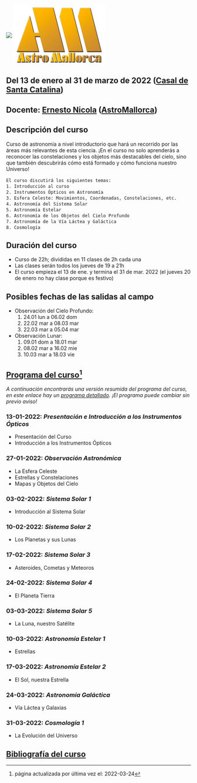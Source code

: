 [<img src="IMG/casal_santa_catalina.png" width=200 align=center>](https://casalsdebarri.cat/casals/cb-santa-catalina/)
[<img src="IMG/logo-astromallorca4.png" width=250 align=center>](https://astromallorca.wordpress.com/)
## Del 13 de enero al 31 de marzo de 2022 ([Casal de Santa Catalina](https://casalsdebarri.cat/casals/cb-santa-catalina/))
## Docente: [Ernesto Nicola](bio.md) ([AstroMallorca](https://astromallorca.wordpress.com/))
## Descripción del curso
Curso de astronomía a nivel introductorio que hará un recorrido por las áreas más relevantes de esta ciencia. ¡En el curso no solo aprenderás a reconocer las constelaciones y los objetos más destacables del cielo, sino que también descubrirás cómo está formado y cómo funciona nuestro Universo! 
```
El curso discutirá los siguientes temas:
1. Introducción al curso
2. Instrumentos Ópticos en Astronomía
3. Esfera Celeste: Movimientos, Coordenadas, Constelaciones, etc.
4. Astronomía del Sistema Solar
5. Astronomía Estelar
6. Astronomía de los Objetos del Cielo Profundo
7. Astronomía de la Vía Láctea y Galáctica
8. Cosmología
```
## Duración del curso
* Curso de 22h; divididas en 11 clases de 2h cada una
* Las clases serán todos los jueves de 19 a 21h
* El curso empieza el 13 de ene. y termina el 31 de mar. 2022 (el jueves 20 de enero no hay clase porque es festivo)

## Posibles fechas de las salidas al campo
* Observación del Cielo Profundo:
    1. 24.01 lun	a	06.02 dom
    2. 22.02 mar	a	08.03 mar
    3. 22.03 mar	a	05.04 mar
* Observación Lunar:
    1. 09.01 dom 	a	18.01 mar
    2. 08.02 mar 	a	16.02 mie
    3. 10.03 mar 	a	18.03 vie

## [Programa del curso](programa.md)[^1]
_A continuación encontrarás una versión resumida del programa del curso, en este enlace hay un [programa detallado](programa.md).
¡El programa puede cambiar sin previo aviso!_

### 13-01-2022: _Presentación e Introducción a los Instrumentos Ópticos_
* Presentación del Curso
* Introducción a los Instrumentos Ópticos

### 27-01-2022: _Observación Astronómica_
* La Esfera Celeste
* Estrellas y Constelaciones
* Mapas y Objetos del Cielo

### 03-02-2022: _Sistema Solar 1_
* Introducción al Sistema Solar

### 10-02-2022: _Sistema Solar 2_
* Los Planetas y sus Lunas

### 17-02-2022: _Sistema Solar 3_
* Asteroides, Cometas y Meteoros

### 24-02-2022: _Sistema Solar 4_
* El Planeta Tierra

### 03-03-2022: _Sistema Solar 5_
* La Luna, nuestro Satélite

### 10-03-2022: _Astronomía Estelar 1_
* Estrellas 

### 17-03-2022: _Astronomía Estelar 2_
* El Sol, nuestra Estrella

### 24-03-2022: _Astronomía Galáctica_
* Vía Láctea y Galaxias

### 31-03-2022: _Cosmología 1_
* La Evolución del Universo

## [Bibliografía del curso](https://e-nicola.github.io/Astro-Curso-2022a/bibliografía.html)

[^1]: página actualizada por última vez el: 2022-03-24

